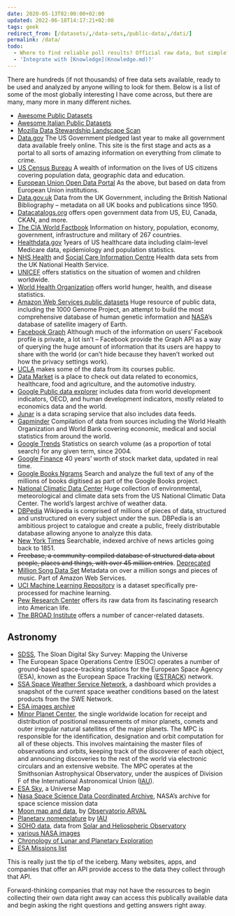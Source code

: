```yaml
---
date: 2020-05-13T02:00:00+02:00
updated: 2022-06-18T14:17:21+02:00
tags: geek
redirect_from: [/datasets/,/data-sets,/public-data/,/dati/]
permalink: /data/
todo:
  - Where to find reliable poll results? Official raw data, but simple?
  - 'Integrate with [Knowledge](Knowledge.md)?'
---
```

There are hundreds (if not thousands) of free data sets available, ready to be used and analyzed by anyone willing to look for them. Below is a list of some of the most globally interesting I have come across, but there are many, many more in many different niches.

- [Awesome Public Datasets](https://github.com/awesomedata/awesome-public-datasets 'awesome-public-datasets on GitHub')
- [Awesome Italian Public Datasets](https://github.com/italia/awesome-italian-public-datasets 'Awesome Italian Public Datasets on GitHub')
- [Mozilla Data Stewardship Landscape Scan](https://airtable.com/shrn9jnFOQByon2i7/tblOrlwkMkuRn4HjV/viwOyRIDzKGemXbLW)
- [Data.gov](https://data.gov/) The US Government pledged last year to make all government data available freely online. This site is the first stage and acts as a portal to all sorts of amazing information on everything from climate to crime.
- [US Census Bureau](https://www.census.gov/data.html) A wealth of information on the lives of US citizens covering population data, geographic data and education.
- [European Union Open Data Portal](https://data.europa.eu/euodp/en/data/) As the above, but based on data from European Union institutions.
- [Data.gov.uk](https://data.gov.uk/) Data from the UK Government, including the British National Bibliography – metadata on all UK books and publications since 1950.
- [Datacatalogs.org](https://opengovernmentdata.org/data/) offers open government data from US, EU, Canada, CKAN, and more.
- [The CIA World Factbook](https://www.cia.gov/the-world-factbook/) Information on history, population, economy, government, infrastructure and military of 267 countries.
- [Healthdata.gov](https://www.healthdata.gov/) 1years of US healthcare data including claim-level Medicare data, epidemiology and population statistics.
- [NHS Health](https://www.forbes.com/health/) and [Social Care Information Centre](https://www.hscic.gov.uk/home) Health data sets from the UK National Health Service.
- [UNICEF](https://www.unicef.org/statistics/) offers statistics on the situation of women and children worldwide.
- [World Health Organization](https://www.who.int/en/) offers world hunger, health, and disease statistics.
- [Amazon Web Services public datasets](https://aws.amazon.com/datasets) Huge resource of public data, including the 1000 Genome Project, an attempt to build the most comprehensive database of human genetic information and [NASA](https://www.nasa.gov)’s database of satellite imagery of Earth.
- [Facebook Graph](https://developers.facebook.com/docs/graph-api) Although much of the information on users’ Facebook profile is private, a lot isn’t – Facebook provide the Graph API as a way of querying the huge amount of information that its users are happy to share with the world (or can’t hide because they haven’t worked out how the privacy settings work).
- [UCLA](https://www.stat.ucla.edu/data/) makes some of the data from its courses public.
- [Data Market](https://datamarket.com/) is a place to check out data related to economics, healthcare, food and agriculture, and the automotive industry.
- [Google Public data explorer](https://www.google.com/publicdata/directory) includes data from world development indicators, OECD, and human development indicators, mostly related to economics data and the world.
- [Junar](https://www.junar.com/) is a data scraping service that also includes data feeds.
- [Gapminder](https://www.gapminder.org/data/) Compilation of data from sources including the World Health Organization and World Bank covering economic, medical and social statistics from around the world.
- [Google Trends](https://www.google.com/trends/explore) Statistics on search volume (as a proportion of total search) for any given term, since 2004.
- [Google Finance](https://www.google.com/finance) 40 years’ worth of stock market data, updated in real time.
- [Google Books Ngrams](https://storage.googleapis.com/books/ngrams/books/datasetsv2.html) Search and analyze the full text of any of the millions of books digitised as part of the Google Books project.
- [National Climatic Data Center](https://www.ncdc.noaa.gov/data-access/quick-links#loc-clim) Huge collection of environmental, meteorological and climate data sets from the US National Climatic Data Center. The world’s largest archive of weather data.
- [DBPedia](https://wiki.dbpedia.org/) Wikipedia is comprised of millions of pieces of data, structured and unstructured on every subject under the sun. DBPedia is an ambitious project to catalogue and create a public, freely distributable database allowing anyone to analyze this data.
- [New York Times](https://developer.nytimes.com/docs) Searchable, indexed archive of news articles going back to 1851.
- ~~Freebase, a community-compiled database of structured data about people, places and things, with over 45 million entries~~. [Deprecated](https://en.wikipedia.org/wiki/Freebase 'Freebase on Wikipedia')
- [Million Song Data Set](https://aws.amazon.com/datasets/6468931156960467) Metadata on over a million songs and pieces of music. Part of Amazon Web Services.
- [UCI Machine Learning Repository](https://archive.ics.uci.edu/ml/index.html) is a dataset specifically pre-processed for machine learning.
- [Pew Research Center](https://www.pewinternet.org/datasets/) offers its raw data from its fascinating research into American life.
- [The BROAD Institute](https://www.broadinstitute.org/cgi-bin/cancer/datasets.cgi) offers a number of cancer-related datasets.

## Astronomy

- [SDSS](https://www.sdss.org/), The Sloan Digital Sky Survey: Mapping the Universe
- The European Space Operations Centre (ESOC) operates a number of ground-based space-tracking stations for the European Space Agency (ESA), known as the European Space Tracking ([ESTRACK](https://estracknow.esa.int)) network.
- [SSA Space Weather Service Network](https://swe.ssa.esa.int/), a dashboard which provides a snapshot of the current space weather conditions based on the latest products from the SWE Network.
- [ESA images archive](https://imagearchives.esac.esa.int)
- [Minor Planet Center](https://www.minorplanetcenter.net), the single worldwide location for receipt and distribution of positional measurements of minor planets, comets and outer irregular natural satellites of the major planets. The MPC is responsible for the identification, designation and orbit computation for all of these objects. This involves maintaining the master files of observations and orbits, keeping track of the discoverer of each object, and announcing discoveries to the rest of the world via electronic circulars and an extensive website. The MPC operates at the Smithsonian Astrophysical Observatory, under the auspices of Division F of the International Astronomical Union ([IAU](https://www.iau.org/)).
- [ESA Sky](https://sky.esa.int), a Universe Map
- [Nasa Space Science Data Coordinated Archive](https://nssdc.gsfc.nasa.gov), NASA’s archive for space science mission data
- [Moon map and data](https://www.oarval.org/MoonMapen.htm), by [Observatorio ARVAL](https://www.oarval.org)
- [Planetary nomenclature](https://planetarynames.wr.usgs.gov) by [IAU](https://www.iau.org/)
- [SOHO data](https://sohowww.nascom.nasa.gov), data from [Solar and Heliospheric Observatory](https://en.wikipedia.org/wiki/Solar_and_Heliospheric_Observatory)
- [various NASA images](https://services.swpc.noaa.gov)
- [Chronology of Lunar and Planetary Exploration](https://nssdc.gsfc.nasa.gov/planetary/chrono.html)
- [ESA Missions list](https://www.esa.int/ESA/Our_Missions)

This is really just the tip of the iceberg. Many websites, apps, and companies that offer an API provide access to the data they collect through that API.

Forward-thinking companies that may not have the resources to begin collecting their own data right away can access this publically available data and begin asking the right questions and getting answers right away.
